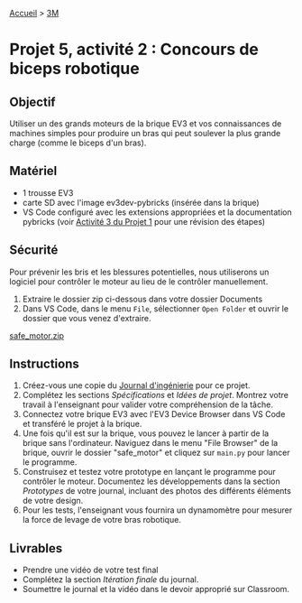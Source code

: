 [Accueil](./index.md) > [3M](./acceuil3M.md#projet-5--systèmes-mécaniques)

# Projet 5, activité 2 : Concours de biceps robotique

## Objectif

Utiliser un des grands moteurs de la brique EV3 et vos connaissances de machines simples pour produire un bras qui peut soulever la plus grande charge (comme le biceps d'un bras).

## Matériel

- 1 trousse EV3
- carte SD avec l'image ev3dev-pybricks (insérée dans la brique)
- VS Code configuré avec les extensions appropriées et la documentation pybricks (voir [Activité 3 du Projet 1](./p1-3m_act3.md) pour une révision des étapes)

## Sécurité

Pour prévenir les bris et les blessures potentielles, nous utiliserons un logiciel pour contrôler le moteur au lieu de le contrôler manuellement.

1. Extraire le dossier zip ci-dessous dans votre dossier Documents
1. Dans VS Code, dans le menu `File`, sélectionner `Open Folder` et ouvrir le dossier que vous venez d'extraire.

[safe_motor.zip](./code/pybricks/safe_motor.zip)

## Instructions

1. Créez-vous une copie du [Journal d'ingénierie](https://docs.google.com/document/d/10qXbG6t7gSBiXH1rWh8tamR85JPlqGgy0t4OaY0Sv2M/view) pour ce projet.
1. Complétez les sections _Spécifications_ et _Idées de projet_. Montrez votre travail à l'enseignant pour valider votre compréhension de la tâche.
1. Connectez votre brique EV3 avec l'EV3 Device Browser dans VS Code et transféré le projet à la brique.
1. Une fois qu'il est sur la brique, vous pouvez le lancer à partir de la brique sans l'ordinateur. Naviguez dans le menu "File Browser" de la brique, ouvrir le dossier "safe_motor" et cliquez sur `main.py` pour lancer le programme.
1. Construisez et testez votre prototype en lançant le programme pour contrôler le moteur. Documentez les développements dans la section _Prototypes_ de votre journal, incluant des photos des différents éléments de votre design.
1. Pour les tests, l'enseignant vous fournira un dynamomètre pour mesurer la force de levage de votre bras robotique.

## Livrables

- Prendre une vidéo de votre test final
- Complétez la section _Itération finale_ du journal.
- Soumettre le journal et la vidéo dans le devoir approprié sur Classroom.
